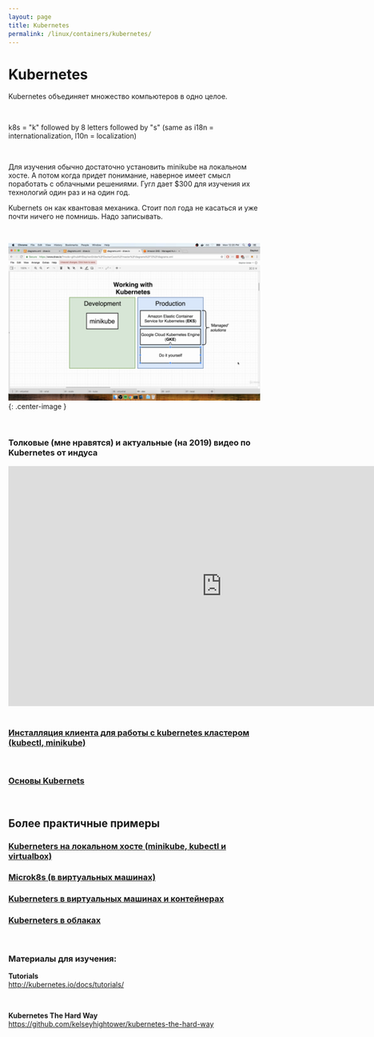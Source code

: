 ```yaml
---
layout: page
title: Kubernetes
permalink: /linux/containers/kubernetes/
---
```


# Kubernetes

Kubernetes объединяет множество компьютеров в одно целое.

<br/>

k8s = "k" followed by 8 letters followed by "s" (same as i18n = internationalization, l10n = localization)

<br/>

Для изучения обычно достаточно установить minikube на локальном хосте. А потом когда придет понимание, наверное имеет смысл поработать с облачными решениями. Гугл дает \$300 для изучения их технологий один раз и на один год.

Kubernets он как квантовая механика. Стоит пол года не касаться и уже почти ничего не помнишь. Надо записывать.


<br/>

![working with kubernetes](/img/linux/containers/kubernetes/working-with-kubernetes.png "working with kubernetes"){: .center-image }

<br/>

### Толковые (мне нравятся) и актуальные (на 2019) видео по Kubernetes от индуса

<div align="center">
    <iframe width="853" height="480" src="https://www.youtube.com/embed/YzaYqxW0wGs" frameborder="0" allow="accelerometer; autoplay; encrypted-media; gyroscope; picture-in-picture" allowfullscreen></iframe>
</div>


<br/>

### [Инсталляция клиента для работы с kubernetes кластером (kubectl, minikube)](/linux/containers/kubernetes/install/)

<br/>

### [Основы Kubernets](/linux/containers/kubernetes/basics/)

<br/>

## Более практичные примеры

### [Kuberneters на локальном хосте (minikube, kubectl и virtualbox)](/linux/containers/kubernetes/minikube/)

### [Microk8s (в виртуальных машинах)](/linux/containers/kubernetes/microk8s/)

### [Kuberneters в виртуальных машинах и контейнерах](/linux/containers/kubernetes/kubeadm/)

### [Kuberneters в облаках](/linux/containers/kubernetes/clouds/)

<br/>

### Материалы для изучения:

**Tutorials**  
http://kubernetes.io/docs/tutorials/

<br/>

**Kubernetes The Hard Way**  
https://github.com/kelseyhightower/kubernetes-the-hard-way
